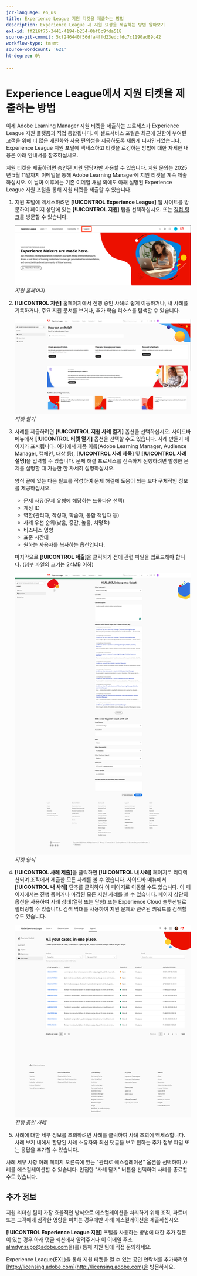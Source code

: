 ```yaml
---
jcr-language: en_us
title: Experience League 지원 티켓을 제출하는 방법
description: Experience League 시 지원 요청을 제출하는 방법 알아보기
exl-id: ff216f75-3441-4194-b254-0bf6c9fda518
source-git-commit: 5cf246440f56dfa4ffd23edcfdc7c1190ad89c42
workflow-type: tm+mt
source-wordcount: '621'
ht-degree: 0%

---
```


# Experience League에서 지원 티켓을 제출하는 방법

이제 Adobe Learning Manager 지원 티켓을 제출하는 프로세스가 Experience League 지원 플랫폼과 직접 통합됩니다. 이 셀프서비스 포털은 최근에 권한이 부여된 고객을 위해 더 많은 개인화와 사용 편의성을 제공하도록 새롭게 디자인되었습니다. Experience League 지원 포털에 액세스하고 티켓을 로깅하는 방법에 대한 자세한 내용은 아래 안내서를 참조하십시오.

지원 티켓을 제출하려면 승인된 지원 담당자만 사용할 수 있습니다. 지원 문의는 2025년 5월 11일까지 이메일을 통해 Adobe Learning Manager에 지원 티켓을 계속 제출하십시오. 이 날짜 이후에는 기존 이메일 채널 외에도 아래 설명된 Experience League 지원 포털을 통해 지원 티켓을 제출할 수 있습니다.

1. 지원 포털에 액세스하려면 **[!UICONTROL Experience League]** 웹 사이트를 방문하여 페이지 상단에 있는 **[!UICONTROL 지원]** 탭을 선택하십시오. 또는 [직접 링크](https://experienceleague.adobe.com/home?lang=ko#support)를 방문할 수 있습니다.

   ![](assets/support.png)
   _지원 홈페이지_

2. **[!UICONTROL 지원]** 홈페이지에서 진행 중인 사례로 쉽게 이동하거나, 새 사례를 기록하거나, 주요 지원 문서를 보거나, 추가 학습 리소스를 탐색할 수 있습니다.

   ![](assets/open-ticket.png)
   _티켓 열기_

3. 사례를 제출하려면 **[!UICONTROL 지원 사례 열기]** 옵션을 선택하십시오. 사이드바 메뉴에서 **[!UICONTROL 티켓 열기]** 옵션을 선택할 수도 있습니다. 사례 만들기 페이지가 표시됩니다. 여기에서 제품 이름(Adobe Learning Manager, Audience Manager, 캠페인, 대상 등), **[!UICONTROL 사례 제목]** 및 **[!UICONTROL 사례 설명]**&#x200B;을 입력할 수 있습니다. 문제 해결 프로세스를 신속하게 진행하려면 발생한 문제를 설명할 때 가능한 한 자세히 설명하십시오.

   양식 끝에 있는 다음 필드를 작성하여 문제 해결에 도움이 되는 보다 구체적인 정보를 제공하십시오.

   * 문제 사유(문제 유형에 해당하는 드롭다운 선택)
   * 계정 ID
   * 역할(관리자, 작성자, 학습자, 통합 책임자 등)
   * 사례 우선 순위(낮음, 중간, 높음, 치명적)
   * 비즈니스 영향
   * 표준 시간대
   * 원하는 사용자를 복사하는 옵션입니다.

   마지막으로 **[!UICONTROL 제출]**&#x200B;을 클릭하기 전에 관련 파일을 업로드해야 합니다. (첨부 파일의 크기는 24MB 이하)

   ![](assets/ticket-form.png)
   _티켓 양식_

4. **[!UICONTROL 사례 제출]**&#x200B;을 클릭하면 **[!UICONTROL 내 사례]** 페이지로 리디렉션되며 조직에서 제출한 모든 사례를 볼 수 있습니다. 사이드바 메뉴에서 **[!UICONTROL 내 사례]** 단추를 클릭하여 이 페이지로 이동할 수도 있습니다. 이 페이지에서는 진행 중이거나 마감된 모든 지원 사례를 볼 수 있습니다. 페이지 상단의 옵션을 사용하여 사례 상태(열림 또는 닫힘) 또는 Experience Cloud 솔루션별로 필터링할 수 있습니다. 검색 막대를 사용하여 지원 문제와 관련된 키워드를 검색할 수도 있습니다.

   ![](assets/open-cases.png)
   _진행 중인 사례_

5. 사례에 대한 세부 정보를 조회하려면 사례를 클릭하여 사례 조회에 액세스합니다. 사례 보기 내에서 할당된 사례 소유자와 최신 댓글을 보고 원하는 추가 첨부 파일 또는 응답을 추가할 수 있습니다.

사례 세부 사항 아래 페이지 오른쪽에 있는 &quot;관리로 에스컬레이션&quot; 옵션을 선택하여 사례를 에스컬레이션할 수 있습니다. 인접한 &quot;사례 닫기&quot; 버튼을 선택하여 사례를 종료할 수도 있습니다.

## 추가 정보

지원 리더십 팀이 가장 효율적인 방식으로 에스컬레이션을 처리하기 위해 조직, 파트너 또는 고객에게 심각한 영향을 미치는 경우에만 사례 에스컬레이션을 제출하십시오.

**[!UICONTROL Experience League 지원]** 포털을 사용하는 방법에 대한 추가 질문이 있는 경우 아래 댓글 섹션에서 알려주거나 이 이메일 주소 [almdynsupp@adobe.com](mailto:almdynsupp@adobe.com)을(를) 통해 지원 팀에 직접 문의하세요.

Experience League(EXL)을 통해 지원 티켓을 열 수 있는 공인 연락처를 추가하려면 [http://licensing.adobe.com](http://licensing.adobe.com)을 방문하세요.

